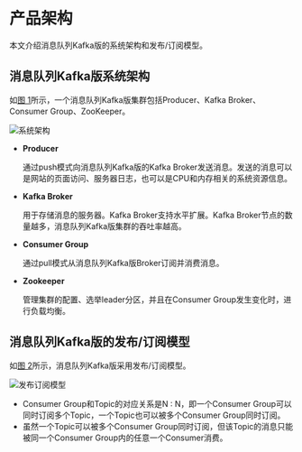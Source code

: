 # 产品架构

本文介绍消息队列Kafka版的系统架构和发布/订阅模型。

## 消息队列Kafka版系统架构

如[图 1](#fig_h4w_luj_jjq)所示，一个消息队列Kafka版集群包括Producer、Kafka Broker、Consumer Group、ZooKeeper。

![系统架构](../images/p129320.png "消息队列Kafka版的系统架构")

-   **Producer**

    通过push模式向消息队列Kafka版的Kafka Broker发送消息。发送的消息可以是网站的页面访问、服务器日志，也可以是CPU和内存相关的系统资源信息。

-   **Kafka Broker**

    用于存储消息的服务器。Kafka Broker支持水平扩展。Kafka Broker节点的数量越多，消息队列Kafka版集群的吞吐率越高。

-   **Consumer Group**

    通过pull模式从消息队列Kafka版Broker订阅并消费消息。

-   **Zookeeper**

    管理集群的配置、选举leader分区，并且在Consumer Group发生变化时，进行负载均衡。


## 消息队列Kafka版的发布/订阅模型

如[图 2](#fig_clp_z8q_239)所示，消息队列Kafka版采用发布/订阅模型。

![发布订阅模型](../images/p129319.png "消息队列Kafka版的发布/订阅模型")

-   Consumer Group和Topic的对应关系是N : N，即一个Consumer Group可以同时订阅多个Topic，一个Topic也可以被多个Consumer Group同时订阅。
-   虽然一个Topic可以被多个Consumer Group同时订阅，但该Topic的消息只能被同一个Consumer Group内的任意一个Consumer消费。

